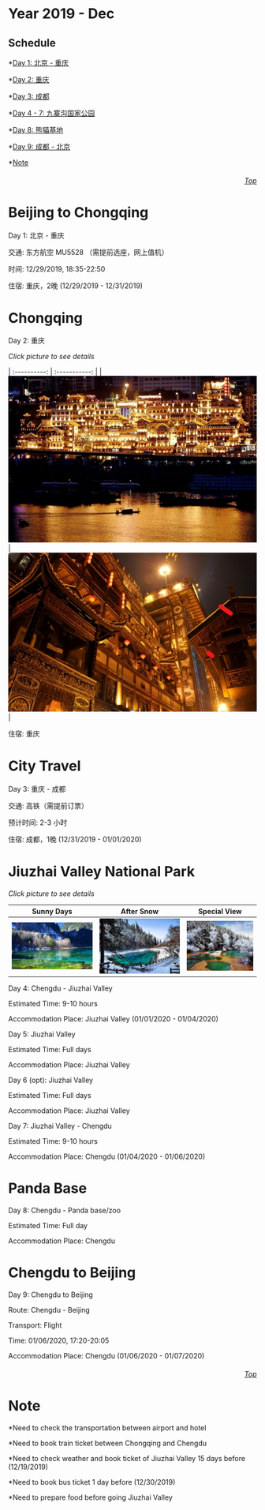 Year 2019 - Dec
=============================
## Schedule
*[Day 1: 北京 - 重庆](#Beijing-to-Chongqing)

*[Day 2: 重庆](#Chongqing)

*[Day 3: 成都](#City-Travel)

*[Day 4 - 7: 九寨沟国家公园](#Jiuzhai-Valley-National-Park)

*[Day 8: 熊猫基地](#Panda-Base)

*[Day 9: 成都 - 北京](#Chengdu-to-Beijing)

*[Note](#Note)

###### <p dir='rtl' align='right'>[Top](#Schedule)</p>
# Beijing to Chongqing
Day 1: 北京 - 重庆

交通: 东方航空 MU5528 （需提前选座，网上值机）

时间: 12/29/2019, 18:35-22:50

住宿: 重庆，2晚 (12/29/2019 - 12/31/2019)

# Chongqing
Day 2: 重庆

*Click picture to see details*

| :----------:                           | :-----------: |
| ![江景](/CQ/HYD1.PNG) | ![千与千寻-不可思议之镇](/CQ/HYD2.PNG) |

住宿: 重庆

# City Travel
Day 3: 重庆 - 成都

交通: 高铁（需提前订票）

预计时间: 2-3 小时

住宿: 成都，1晚 (12/31/2019 - 01/01/2020)

# Jiuzhai Valley National Park
*Click picture to see details*

| Sunny Days                           | After Snow    | Special View   |
| :----------:                           | :-----------: |  :-----------: |
| ![Sunny Days](/JZG/View1.PNG) | ![After Snow](/JZG/View2.PNG) |  ![Special View](/JZG/View3.PNG) |

Day 4: Chengdu - Jiuzhai Valley

Estimated Time: 9-10 hours

Accommodation Place: Jiuzhai Valley (01/01/2020 - 01/04/2020)

Day 5: Jiuzhai Valley

Estimated Time: Full days

Accommodation Place: Jiuzhai Valley

Day 6 (opt): Jiuzhai Valley

Estimated Time: Full days

Accommodation Place: Jiuzhai Valley

Day 7: Jiuzhai Valley - Chengdu

Estimated Time: 9-10 hours

Accommodation Place: Chengdu  (01/04/2020 - 01/06/2020)

# Panda Base
Day 8: Chengdu - Panda base/zoo

Estimated Time: Full day

Accommodation Place: Chengdu


# Chengdu to Beijing
Day 9: Chengdu to Beijing

Route: Chengdu - Beijing

Transport: Flight

Time: 01/06/2020, 17:20-20:05

Accommodation Place: Chengdu  (01/06/2020 - 01/07/2020)
###### <p dir='rtl' align='right'>[Top](#Schedule)</p>

# Note
*Need to check the transportation between airport and hotel

*Need to book train ticket between Chongqing and Chengdu

*Need to check weather and book ticket of Jiuzhai Valley 15 days before (12/19/2019)

*Need to book bus ticket 1 day before (12/30/2019)

*Need to prepare food before going Jiuzhai Valley
